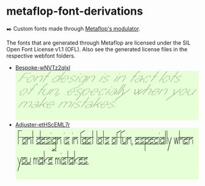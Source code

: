 # metaflop-font-derivations
✒️ Custom fonts made through [Metaflop's modulator](https://www.metaflop.com/modulator). 

The fonts that are generated through Metaflop are licensed under the SIL Open Font License v1.1 (OFL). Also see the generated license files in the respective webfont folders.
* [Bespoke-wNVTz2qIxl](https://www.metaflop.com/modulator/font/wNVTz2qIxl)
  ![Bespoke-wNVTz2qIxl screenshot](https://github.com/simcard0000/metaflop-font-derivations/blob/main/screenshot-Bespoke-wNVTz2qIxl.png)
* [Adjuster-etHScEML7r](https://www.metaflop.com/modulator/font/etHScEML7r)
  ![Adjuster-etHScEML7r screenshot](https://github.com/simcard0000/metaflop-font-derivations/blob/main/screenshot-Adjuster-etHScEML7r.png)
